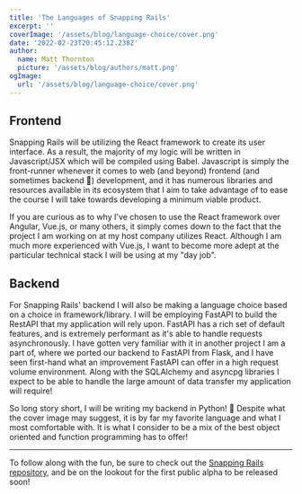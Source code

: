 ```yaml
---
title: 'The Languages of Snapping Rails'
excerpt: ''
coverImage: '/assets/blog/language-choice/cover.png'
date: '2022-02-23T20:45:12.238Z'
author:
  name: Matt Thornton
  picture: '/assets/blog/authors/matt.png'
ogImage:
  url: '/assets/blog/language-choice/cover.png'
---
```


## Frontend

Snapping Rails will be utilizing the React framework to create its user interface. As a result, the majority of my logic will be written in Javascript/JSX which will be compiled using Babel. 
Javascript is simply the front-runner whenever it comes to web (and beyond) frontend (and sometimes backend 🥴) development, and it has numerous libraries and resources available in its ecosystem that I aim
to take advantage of to ease the course I will take towards developing a minimum viable product.

If you are curious as to why I've chosen to use the React framework over Angular, Vue.js, or many others, it simply comes down to the fact that the project I am working on at my host company utilizes React. Although I am much
more experienced with Vue.js, I want to become more adept at the particular technical stack I will be using at my "day job".

## Backend

For Snapping Rails' backend I will also be making a language choice based on a choice in framework/library. I will be employing FastAPI to build the RestAPI that my application will rely upon. FastAPI has a rich set of default features, and
is extremely performant as it's able to handle requests asynchronously. I have gotten very familiar with it in another project I am a part of, where we ported our backend to FastAPI from Flask, and I have seen first-hand what an improvement FastAPI can offer in a high request volume environment. Along with the SQLAlchemy and asyncpg libraries I expect to be able to handle the large amount of data transfer my application will require!

So long story short, I will be writing my backend in Python! 🐍 Despite what the cover image may suggest, it is by far my favorite language and what I most comfortable with. It is what I consider to be a mix of the best
object oriented and function programming has to offer!

***

To follow along with the fun, be sure to check out the [Snapping Rails repository](https://github.com/ThorntonMatthewD/snapping-rails), and be on the lookout for the first public alpha to be released soon!

